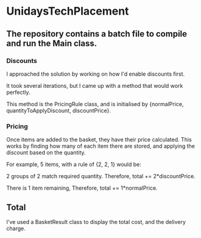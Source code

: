 ﻿# UnidaysTechPlacement
 
 
## The repository contains a batch file to compile and run the Main class.


### Discounts


I approached the solution by working on how I'd enable discounts first.

It took several iterations, but I came up with a method that would work perfectly.

This method is the PricingRule class, and is initialised by {normalPrice, quantityToApplyDiscount, discountPrice}.

### Pricing


Once items are added to the basket, they have their price calculated. This works by finding how many of each item there are stored, and applying the discount based on the quantity.

For example, 5 items, with a rule of {2, 2, 1} would be:

2 groups of 2 match required quantity. Therefore, total += 2*discountPrice.

There is 1 item remaining, Therefore, total += 1*normalPrice.

## Total

I've used a BasketResult class to display the total cost, and the delivery charge.

